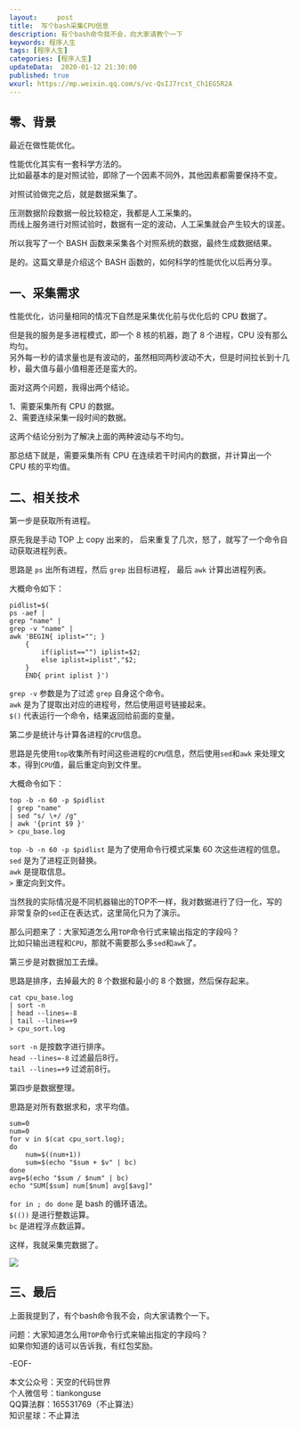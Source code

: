 ```yaml
---   
layout:     post  
title:  写个bash采集CPU信息  
description: 有个bash命令我不会，向大家请教个一下  
keywords: 程序人生  
tags: [程序人生]    
categories: [程序人生]  
updateData:  2020-01-12 21:30:00  
published: true  
wxurl: https://mp.weixin.qq.com/s/vc-QsIJ7rcst_Ch1EG5R2A  
---  
```



## 零、背景  


最近在做性能优化。  


性能优化其实有一套科学方法的。  
比如最基本的是对照试验，即除了一个因素不同外，其他因素都需要保持不变。  


对照试验做完之后，就是数据采集了。  


压测数据阶段数据一般比较稳定，我都是人工采集的。  
而线上服务进行对照试验时，数据有一定的波动，人工采集就会产生较大的误差。  


所以我写了一个 BASH 函数来采集各个对照系统的数据，最终生成数据结果。  


是的。这篇文章是介绍这个 BASH 函数的，如何科学的性能优化以后再分享。  


## 一、采集需求  


性能优化，访问量相同的情况下自然是采集优化前与优化后的 CPU 数据了。  


但是我的服务是多进程模式，即一个 8 核的机器，跑了 8 个进程，CPU 没有那么均匀。  
另外每一秒的请求量也是有波动的，虽然相同两秒波动不大，但是时间拉长到十几秒，最大值与最小值相差还是蛮大的。  


面对这两个问题，我得出两个结论。  


1、需要采集所有 CPU 的数据。  
2、需要连续采集一段时间的数据。  


这两个结论分别为了解决上面的两种波动与不均匀。  



那总结下就是，需要采集所有 CPU 在连续若干时间内的数据，并计算出一个 CPU 核的平均值。  


## 二、相关技术  


第一步是获取所有进程。  


原先我是手动 TOP 上 copy 出来的， 后来重复了几次，怒了，就写了一个命令自动获取进程列表。  


思路是 `ps` 出所有进程，然后 `grep` 出目标进程， 最后 `awk` 计算出进程列表。  


大概命令如下：  


```
pidlist=$(
ps -aef |
grep "name" | 
grep -v "name" | 
awk 'BEGIN{ iplist=""; }
    { 
        if(iplist=="") iplist=$2;
        else iplist=iplist","$2; 
    }
    END{ print iplist }')
```


`grep -v` 参数是为了过滤 `grep` 自身这个命令。  
`awk` 是为了提取出对应的进程号，然后使用逗号链接起来。  
`$()` 代表运行一个命令，结果返回给前面的变量。  


第二步是统计与计算各进程的`CPU`信息。  


思路是先使用`top`收集所有时间这些进程的`CPU`信息，然后使用`sed`和`awk` 来处理文本，得到`CPU`值，最后重定向到文件里。  



大概命令如下：  


```
top -b -n 60 -p $pidlist 
| grep "name"  
| sed "s/ \+/ /g"  
| awk '{print $9 }'  
> cpu_base.log  
```


`top -b -n 60 -p $pidlist` 是为了使用命令行模式采集 60 次这些进程的信息。  
`sed` 是为了进程正则替换。  
`awk` 是提取信息。  
`>` 重定向到文件。  


当然我的实际情况是不同机器输出的TOP不一样，我对数据进行了归一化，写的非常复杂的`sed`正在表达式，这里简化只为了演示。  


那么问题来了：大家知道怎么用`TOP`命令行式来输出指定的字段吗？  
比如只输出进程和`CPU`，那就不需要那么多`sed`和`awk`了。  



第三步是对数据加工去燥。  


思路是排序，去掉最大的 8 个数据和最小的 8 个数据，然后保存起来。  


```
cat cpu_base.log 
| sort -n 
| head --lines=-8 
| tail --lines=+9  
> cpu_sort.log  
```


`sort -n` 是按数字进行排序。  
`head --lines=-8` 过滤最后8行。  
`tail --lines=+9` 过滤前8行。  


第四步是数据整理。  


思路是对所有数据求和，求平均值。  


```
sum=0
num=0
for v in $(cat cpu_sort.log);
do
    num=$((num+1))
    sum=$(echo "$sum + $v" | bc)
done 
avg=$(echo "$sum / $num" | bc)
echo "SUM[$sum] num[$num] avg[$avg]"
```


`for in ; do done` 是 bash 的循环语法。  
`$(())` 是进行整数运算。  
`bc` 是进程浮点数运算。  


这样，我就采集完数据了。 


![](//res2020.tiankonguse.com/images/2020/01/13/001.png)  


## 三、最后  


上面我提到了，有个bash命令我不会，向大家请教个一下。  


问题：大家知道怎么用`TOP`命令行式来输出指定的字段吗？  
如果你知道的话可以告诉我，有红包奖励。  



-EOF-  


本文公众号：天空的代码世界  
个人微信号：tiankonguse  
QQ算法群：165531769（不止算法）  
知识星球：不止算法  

